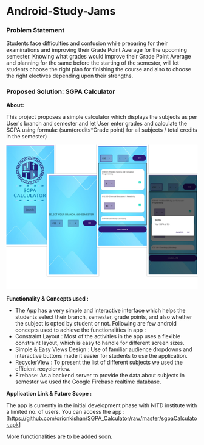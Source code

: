 # Android-Study-Jams

### Problem Statement
Students face difficulties and confusion while preparing for their examinations and improving their Grade Point Average for the upcoming semester. Knowing what grades would improve their Grade Point Average and planning for the same before the starting of the semester, will let students choose the right plan for finishing the course and also to choose the right electives depending upon their strengths. 


### Proposed Solution: SGPA Calculator
<b> About: </b>

This project proposes a simple calculator which displays the subjects as per User's branch and semester and let User enter grades and calculate the SGPA
using formula: (sum(credits*Grade point) for all subjects / total credits in the semester)

<img width="559" alt="sampleimages" src="https://raw.githubusercontent.com/orionkishan/SGPA_Calculator/master/image.png">

<b> Functionality & Concepts used : </b>

- The App has a very simple and interactive interface which helps the students select their branch, semester, grade points, and also whether the subject is opted by student or not. Following are few android concepts used to achieve the functionalities in app :
- Constraint Layout : Most of the activities in the app uses a flexible constraint layout, which is easy to handle for different screen sizes.
- Simple & Easy Views Design : Use of familiar audience dropdowns and interactive buttons made it easier for students to use the application.
- RecyclerView : To present the list of different subjects we used the efficient recyclerview.
- Firebase: As a backend server to provide the data about subjects in semester we used the Google Firebase realtime database.

<b> Application Link & Future Scope : </b>

The app is currently in the initial development phase with NITD institute with a limited no. of users.
You can access the app : [https://github.com/orionkishan/SGPA_Calculator/raw/master/sgpaCalculator.apk]

More functionalities are to be added soon.
